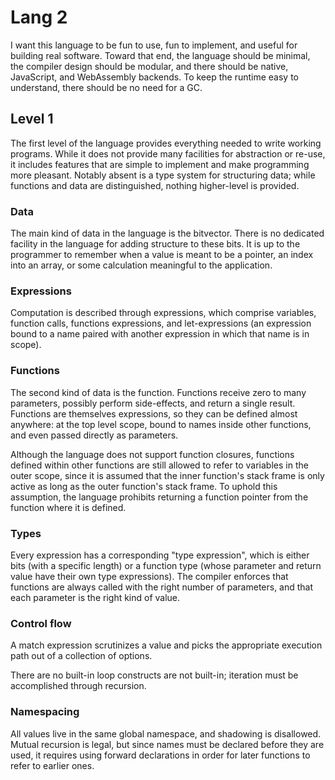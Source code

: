 # Lang 2

I want this language to be fun to use, fun to implement, and useful for
building real software. Toward that end, the language should be minimal, the
compiler design should be modular, and there should be native, JavaScript, and
WebAssembly backends. To keep the runtime easy to understand, there should be
no need for a GC.

## Level 1

The first level of the language provides everything needed to write working
programs. While it does not provide many facilities for abstraction or re-use,
it includes features that are simple to implement and make programming more
pleasant. Notably absent is a type system for structuring data; while functions
and data are distinguished, nothing higher-level is provided.

### Data

The main kind of data in the language is the bitvector. There is no dedicated
facility in the language for adding structure to these bits. It is up to the
programmer to remember when a value is meant to be a pointer, an index into
an array, or some calculation meaningful to the application.

### Expressions

Computation is described through expressions, which comprise variables,
function calls, functions expressions, and let-expressions (an expression bound
to a name paired with another expression in which that name is in scope).

### Functions

The second kind of data is the function. Functions receive zero to many
parameters, possibly perform side-effects, and return a single result.
Functions are themselves expressions, so they can be defined almost anywhere:
at the top level scope, bound to names inside other functions, and even passed
directly as parameters.

Although the language does not support function closures, functions defined
within other functions are still allowed to refer to variables in the outer
scope, since it is assumed that the inner function's stack frame is only active
as long as the outer function's stack frame. To uphold this assumption, the
language prohibits returning a function pointer from the function where it is
defined.

### Types

Every expression has a corresponding "type expression", which is either bits
(with a specific length) or a function type (whose parameter and return value
have their own type expressions). The compiler enforces that functions are
always called with the right number of parameters, and that each parameter is
the right kind of value.

### Control flow

A match expression scrutinizes a value and picks the appropriate execution
path out of a collection of options.

There are no built-in loop constructs are not built-in; iteration must be
accomplished through recursion.

### Namespacing

All values live in the same global namespace, and shadowing is disallowed.
Mutual recursion is legal, but since names must be declared before they are
used, it requires using forward declarations in order for later functions to
refer to earlier ones.
